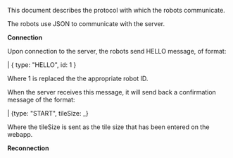 This document describes the protocol with which the robots communicate.

The robots use JSON to communicate with the server.

__Connection__

Upon connection to the server, the robots send HELLO message, of format:

| { type: "HELLO", id: 1 }

Where 1 is replaced the the appropriate robot ID.

When the server receives this message, it will send back a confirmation message
of the format:

| {type: "START", tileSize: _}

Where the tileSize is sent as the tile size that has been entered on the webapp.

__Reconnection__

